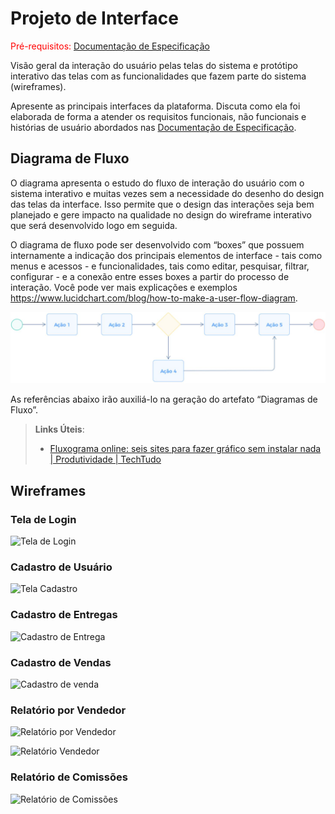 
# Projeto de Interface

<span style="color:red">Pré-requisitos: <a href="2-Especificação do Projeto.md"> Documentação de Especificação</a></span>

Visão geral da interação do usuário pelas telas do sistema e protótipo interativo das telas com as funcionalidades que fazem parte do sistema (wireframes).

 Apresente as principais interfaces da plataforma. Discuta como ela foi elaborada de forma a atender os requisitos funcionais, não funcionais e histórias de usuário abordados nas <a href="2-Especificação do Projeto.md"> Documentação de Especificação</a>.

## Diagrama de Fluxo

O diagrama apresenta o estudo do fluxo de interação do usuário com o sistema interativo e  muitas vezes sem a necessidade do desenho do design das telas da interface. Isso permite que o design das interações seja bem planejado e gere impacto na qualidade no design do wireframe interativo que será desenvolvido logo em seguida.

O diagrama de fluxo pode ser desenvolvido com “boxes” que possuem internamente a indicação dos principais elementos de interface - tais como menus e acessos - e funcionalidades, tais como editar, pesquisar, filtrar, configurar - e a conexão entre esses boxes a partir do processo de interação. Você pode ver mais explicações e exemplos https://www.lucidchart.com/blog/how-to-make-a-user-flow-diagram.

![Exemplo de Diagrama de Fluxo](img/diagramafluxo2.jpg)

As referências abaixo irão auxiliá-lo na geração do artefato “Diagramas de Fluxo”.

> **Links Úteis**:
> - [Fluxograma online: seis sites para fazer gráfico sem instalar nada | Produtividade | TechTudo](https://www.techtudo.com.br/listas/2019/03/fluxograma-online-seis-sites-para-fazer-grafico-sem-instalar-nada.ghtml)

## Wireframes

### Tela de Login

![Tela de Login](https://user-images.githubusercontent.com/89876269/230788976-1ab789b7-a2d5-4048-a9f0-0f20dbe8eff6.png)

### Cadastro de Usuário

![Tela Cadastro](https://user-images.githubusercontent.com/89876269/230788997-cbdc7b63-73c0-454d-86f7-5f1ec59acb52.png)

### Cadastro de Entregas

![Cadastro de Entrega](https://user-images.githubusercontent.com/89876269/230789026-0d7ba134-074f-4b9b-aeff-f03d0a92ef8e.png)

### Cadastro de Vendas

![Cadastro de venda](https://user-images.githubusercontent.com/89876269/230789040-eda619f8-f0a9-44c7-943e-15a3b5817309.png)

### Relatório por Vendedor

![Relatório  por Vendedor](https://user-images.githubusercontent.com/89876269/230789092-a876668a-8d74-4742-b759-34a1a64c05f2.png)


![Relatório Vendedor](https://user-images.githubusercontent.com/89876269/230789124-fbb28c77-2bc5-45af-9c07-d7c5f5e49644.png)

### Relatório de Comissões

![Relatório de Comissões](https://user-images.githubusercontent.com/89876269/230789109-8af6a00b-e45d-4c32-b4b3-f85d90931777.png)
